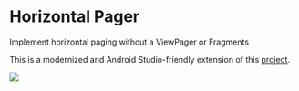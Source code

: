# Horizontal Pager
Implement horizontal paging without a ViewPager or Fragments

This is a modernized and Android Studio-friendly extension of this [project](https://github.com/grantland/android-horizontalpager).

[![](https://jitpack.io/v/droidlibrarian/horizontalpager.svg)](https://jitpack.io/#droidlibrarian/horizontalpager)
